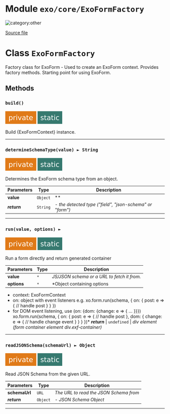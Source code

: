 # Module `exo/core/ExoFormFactory`

![category:other](https://img.shields.io/badge/category-other-blue.svg?style=flat-square)



[Source file](..\..\src\exo\core\ExoFormFactory.js)

# Class `ExoFormFactory`

Factory class for ExoForm - Used to create an ExoForm context.
Provides factory methods. Starting point for using ExoForm.

## Methods

### `build()`

![modifier: private](images/badges/modifier-private.svg) ![modifier: static](images/badges/modifier-static.svg)

Build {ExoFormContext} instance.

---

### `determineSchemaType(value) ► String`

![modifier: private](images/badges/modifier-private.svg) ![modifier: static](images/badges/modifier-static.svg)

Determines the ExoForm schema type from an object.

Parameters | Type | Description
--- | --- | ---
__value__ | `Object` | **
__*return*__ | `String` | *- the detected type (&quot;field&quot;, &quot;json-schema&quot; or &quot;form&quot;)*

---

### `run(value, options) ► `

![modifier: private](images/badges/modifier-private.svg) ![modifier: static](images/badges/modifier-static.svg)

Run a form directly and return generated container

Parameters | Type | Description
--- | --- | ---
__value__ | `*` | *JS/JSON schema or a URL to fetch it from.*
__options__ | `*` | *Object containing options 
- context: ExoFormContext
- on: object with event listeners 
  e.g. 
  xo.form.run(schema, {
    on: {
      post: e &#x3D;&gt; {
        // handle post
      }
    }
  })
- for DOM event listening, use (on: {dom: {change: e &#x3D;&gt; { ... }}})
  xo.form.run(schema, {
    on: {
      post: e &#x3D;&gt; {
        // handle post
      },
      dom: {
        change: e &#x3D;&gt; {
          // handle change event
        }
      }
    }
  })*
__*return*__ | `undefined` | *div element (form container element div.exf-container)*

---

### `readJSONSchema(schemaUrl) ► Object`

![modifier: private](images/badges/modifier-private.svg) ![modifier: static](images/badges/modifier-static.svg)

Read JSON Schema from the given URL.

Parameters | Type | Description
--- | --- | ---
__schemaUrl__ | `URL` | *The URL to read the JSON Schema from*
__*return*__ | `Object` | *- JSON Schema Object*

---
